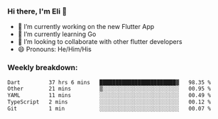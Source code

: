 ### Hi there, I'm Eli 👋
- 🔭 I’m currently working on the new Flutter App
- 🌱 I’m currently learning Go
- 🦄 I’m looking to collaborate with other flutter developers
- 😄 Pronouns: He/Him/His

### Weekly breakdown:
<!--START_SECTION:waka-->

```txt
Dart         37 hrs 6 mins   ████████████████████████▓   98.35 %
Other        21 mins         ▒░░░░░░░░░░░░░░░░░░░░░░░░   00.95 %
YAML         11 mins         ░░░░░░░░░░░░░░░░░░░░░░░░░   00.49 %
TypeScript   2 mins          ░░░░░░░░░░░░░░░░░░░░░░░░░   00.12 %
Git          1 min           ░░░░░░░░░░░░░░░░░░░░░░░░░   00.07 %
```

<!--END_SECTION:waka-->
